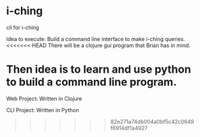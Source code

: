 # i-ching
cli for i-ching

Idea to execute:
Build a command line interface to make i-ching queries.
<<<<<<< HEAD
There will be a clojure gui program that Brian has in mind.

Then idea is to learn and use python to build a command line program.
=======

Web Project:
Written in Clojure

CLI Project:
Written in Python
>>>>>>> 82e271a74db004a0bf5c42c0649f6914df1a4927
